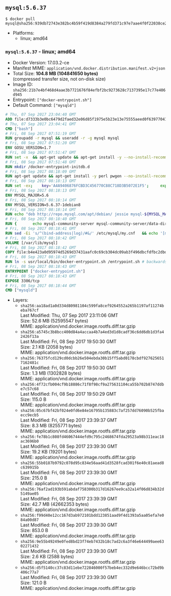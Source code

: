 ## `mysql:5.6.37`

```console
$ docker pull mysql@sha256:939db72743e382bc4b59f419d8384a279fd371c97e7aae4f0f22038ce2de33f7
```

-	Platforms:
	-	linux; amd64

### `mysql:5.6.37` - linux; amd64

-	Docker Version: 17.03.2-ce
-	Manifest MIME: `application/vnd.docker.distribution.manifest.v2+json`
-	Total Size: **104.8 MB (104841650 bytes)**  
	(compressed transfer size, not on-disk size)
-	Image ID: `sha256:21b7e4bf468d4aae3b7721676f84efbf2bc9273628c7137395e17c77e406d945`
-	Entrypoint: `["docker-entrypoint.sh"]`
-	Default Command: `["mysqld"]`

```dockerfile
# Thu, 07 Sep 2017 23:04:40 GMT
ADD file:d7333b3e0bc6479d2faed32e06d85f1975e5b23e13e75555aeed0f639770413b in / 
# Thu, 07 Sep 2017 23:04:41 GMT
CMD ["bash"]
# Fri, 08 Sep 2017 07:51:19 GMT
RUN groupadd -r mysql && useradd -r -g mysql mysql
# Fri, 08 Sep 2017 07:51:20 GMT
ENV GOSU_VERSION=1.7
# Fri, 08 Sep 2017 07:51:47 GMT
RUN set -x 	&& apt-get update && apt-get install -y --no-install-recommends ca-certificates wget && rm -rf /var/lib/apt/lists/* 	&& wget -O /usr/local/bin/gosu "https://github.com/tianon/gosu/releases/download/$GOSU_VERSION/gosu-$(dpkg --print-architecture)" 	&& wget -O /usr/local/bin/gosu.asc "https://github.com/tianon/gosu/releases/download/$GOSU_VERSION/gosu-$(dpkg --print-architecture).asc" 	&& export GNUPGHOME="$(mktemp -d)" 	&& gpg --keyserver ha.pool.sks-keyservers.net --recv-keys B42F6819007F00F88E364FD4036A9C25BF357DD4 	&& gpg --batch --verify /usr/local/bin/gosu.asc /usr/local/bin/gosu 	&& rm -r "$GNUPGHOME" /usr/local/bin/gosu.asc 	&& chmod +x /usr/local/bin/gosu 	&& gosu nobody true 	&& apt-get purge -y --auto-remove ca-certificates wget
# Fri, 08 Sep 2017 07:51:48 GMT
RUN mkdir /docker-entrypoint-initdb.d
# Fri, 08 Sep 2017 08:18:09 GMT
RUN apt-get update && apt-get install -y perl pwgen --no-install-recommends && rm -rf /var/lib/apt/lists/*
# Fri, 08 Sep 2017 08:18:13 GMT
RUN set -ex; 	key='A4A9406876FCBD3C456770C88C718D3B5072E1F5'; 	export GNUPGHOME="$(mktemp -d)"; 	gpg --keyserver ha.pool.sks-keyservers.net --recv-keys "$key"; 	gpg --export "$key" > /etc/apt/trusted.gpg.d/mysql.gpg; 	rm -r "$GNUPGHOME"; 	apt-key list > /dev/null
# Fri, 08 Sep 2017 08:18:13 GMT
ENV MYSQL_MAJOR=5.6
# Fri, 08 Sep 2017 08:18:14 GMT
ENV MYSQL_VERSION=5.6.37-1debian8
# Fri, 08 Sep 2017 08:18:14 GMT
RUN echo "deb http://repo.mysql.com/apt/debian/ jessie mysql-${MYSQL_MAJOR}" > /etc/apt/sources.list.d/mysql.list
# Fri, 08 Sep 2017 08:18:40 GMT
RUN { 		echo mysql-community-server mysql-community-server/data-dir select ''; 		echo mysql-community-server mysql-community-server/root-pass password ''; 		echo mysql-community-server mysql-community-server/re-root-pass password ''; 		echo mysql-community-server mysql-community-server/remove-test-db select false; 	} | debconf-set-selections 	&& apt-get update && apt-get install -y mysql-server="${MYSQL_VERSION}" && rm -rf /var/lib/apt/lists/* 	&& rm -rf /var/lib/mysql && mkdir -p /var/lib/mysql /var/run/mysqld 	&& chown -R mysql:mysql /var/lib/mysql /var/run/mysqld 	&& chmod 777 /var/run/mysqld
# Fri, 08 Sep 2017 08:18:41 GMT
RUN sed -Ei 's/^(bind-address|log)/#&/' /etc/mysql/my.cnf 	&& echo '[mysqld]\nskip-host-cache\nskip-name-resolve' > /etc/mysql/conf.d/docker.cnf
# Fri, 08 Sep 2017 08:18:42 GMT
VOLUME [/var/lib/mysql]
# Fri, 08 Sep 2017 08:18:42 GMT
COPY file:b4e423a0d95974d5269d37431aafc0c69cb304dc09ab3f496dbcfdfbc2dbd818 in /usr/local/bin/ 
# Fri, 08 Sep 2017 08:18:43 GMT
RUN ln -s usr/local/bin/docker-entrypoint.sh /entrypoint.sh # backwards compat
# Fri, 08 Sep 2017 08:18:43 GMT
ENTRYPOINT ["docker-entrypoint.sh"]
# Fri, 08 Sep 2017 08:18:43 GMT
EXPOSE 3306/tcp
# Fri, 08 Sep 2017 08:18:44 GMT
CMD ["mysqld"]
```

-	Layers:
	-	`sha256:aa18ad1a0d334d80981104c599fa8cef9264552a265b1197af11274beba767cf`  
		Last Modified: Thu, 07 Sep 2017 23:11:06 GMT  
		Size: 52.6 MB (52595547 bytes)  
		MIME: application/vnd.docker.image.rootfs.diff.tar.gzip
	-	`sha256:a5745c3b8bcc400d84a4accaa4b7a4ed3d1d8cadf36c6dd6db1d3fa42426f13a`  
		Last Modified: Fri, 08 Sep 2017 19:50:30 GMT  
		Size: 2.1 KB (2058 bytes)  
		MIME: application/vnd.docker.image.rootfs.diff.tar.gzip
	-	`sha256:76375fcd129cd0dcbb26e504ebda30b15ff5abd0178cbdf9276256517162481c`  
		Last Modified: Fri, 08 Sep 2017 19:50:30 GMT  
		Size: 1.3 MB (1302828 bytes)  
		MIME: application/vnd.docker.image.rootfs.diff.tar.gzip
	-	`sha256:4f72cfb004cf9b18886c71f8f98cf9a275631104ca55b702b8747ddbe7c57c68`  
		Last Modified: Fri, 08 Sep 2017 19:50:29 GMT  
		Size: 115.0 B  
		MIME: application/vnd.docker.image.rootfs.diff.tar.gzip
	-	`sha256:05c67bf42bf024e0fd6e84e16795b135883c7af257dd76090b525fbaecc9ecb5`  
		Last Modified: Fri, 08 Sep 2017 23:39:37 GMT  
		Size: 8.3 MB (8255771 bytes)  
		MIME: application/vnd.docker.image.rootfs.diff.tar.gzip
	-	`sha256:fe78b1c808fd46067444efd9c795c2468674fda29523a98b311eac18ac3696b0`  
		Last Modified: Fri, 08 Sep 2017 23:39:30 GMT  
		Size: 19.2 KB (19201 bytes)  
		MIME: application/vnd.docker.image.rootfs.diff.tar.gzip
	-	`sha256:55b0187b9792c078d95c834e56aad41d3528fcad301f6e40c81aead8c639915b`  
		Last Modified: Fri, 08 Sep 2017 23:39:30 GMT  
		Size: 215.0 B  
		MIME: application/vnd.docker.image.rootfs.diff.tar.gzip
	-	`sha256:76af2ad193b591abdaf758300b317d16267ee9ca32a14f06d834b32d5149ae05`  
		Last Modified: Fri, 08 Sep 2017 23:39:39 GMT  
		Size: 42.7 MB (42662353 bytes)  
		MIME: application/vnd.docker.image.rootfs.diff.tar.gzip
	-	`sha256:f99d40e12cc167d3ab972101bdd123851aad9f4d1393a5aa05efa7e084a00d87`  
		Last Modified: Fri, 08 Sep 2017 23:39:30 GMT  
		Size: 853.0 B  
		MIME: application/vnd.docker.image.rootfs.diff.tar.gzip
	-	`sha256:9e55b49249e0fed8bd23f74eb7432b18c7ad2c6a3f46e644499aee6302271432`  
		Last Modified: Fri, 08 Sep 2017 23:39:30 GMT  
		Size: 2.6 KB (2588 bytes)  
		MIME: application/vnd.docker.image.rootfs.diff.tar.gzip
	-	`sha256:d5f5140cc37c83d11ebe722846000f57beb4ec332d9e646bcc72bd9b406c77a7`  
		Last Modified: Fri, 08 Sep 2017 23:39:30 GMT  
		Size: 121.0 B  
		MIME: application/vnd.docker.image.rootfs.diff.tar.gzip
